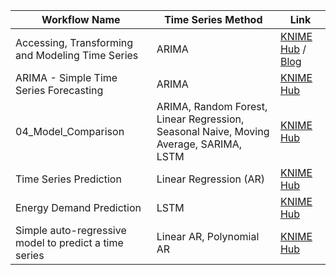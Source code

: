 | Workflow Name                                  | Time Series Method                   | Link                                                                 |
|------------------------------------------------|---------------------------------------|----------------------------------------------------------------------|
| Accessing, Transforming and Modeling Time Series | ARIMA                                | [KNIME Hub](https://hub.knime.com/s/HahI9s4ecV71ILKT) / [Blog](https://www.knime.com/blog/building-a-time-series-analysis-application) |
| ARIMA - Simple Time Series Forecasting         | ARIMA                                | [KNIME Hub](https://hub.knime.com/s/y2O5e2XzYL5yOzuf/most-recent)    |
| 04_Model_Comparison                            | ARIMA, Random Forest, Linear Regression, Seasonal Naive, Moving Average, SARIMA, LSTM | [KNIME Hub](https://hub.knime.com/s/nKtuhSdxZhStS-0E)                |
| Time Series Prediction                         | Linear Regression (AR)                | [KNIME Hub](https://hub.knime.com/s/kyzNLnmNn0WWLeaY/most-recent)    |
| Energy Demand Prediction                       | LSTM                                 | [KNIME Hub](https://hub.knime.com/s/7rJt-XwC7NhVsx0o/most-recent)    |
| Simple auto-regressive model to predict a time series | Linear AR, Polynomial AR             | [KNIME Hub](https://hub.knime.com/s/9SsXq6DBqEsW8q-5/most-recent)    |
